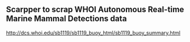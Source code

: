 ## Scarpper to scrap WHOI Autonomous Real-time Marine Mammal Detections data
http://dcs.whoi.edu/sb1119/sb1119_buoy_html/sb1119_buoy_summary.html


